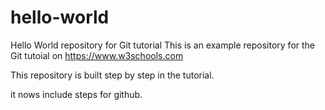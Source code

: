 # hello-world
Hello World repository for Git tutorial
This is an example repository for the Git tutoial on https://www.w3schools.com

This repository is built step by step in the tutorial.

it nows include steps for github.
